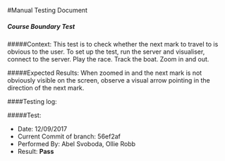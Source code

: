 #Manual Testing Document 


##### Course Boundary Test
#####Context:
    This test is to check whether the next mark to travel to is obvious to the user.
    To set up the test, run the server and visualiser, connect to the server.
    Play the race. Track the boat. Zoom in and out.
    
#####Expected Results:
    When zoomed in and the next mark is not obviously visible on the screen, 
    observe a visual arrow pointing in the direction of the next mark.

####Testing log:

#####Test:
- Date: 12/09/2017
- Current Commit of branch: 56ef2af
- Performed By: Abel Svoboda, Ollie Robb        
- Result: **Pass**